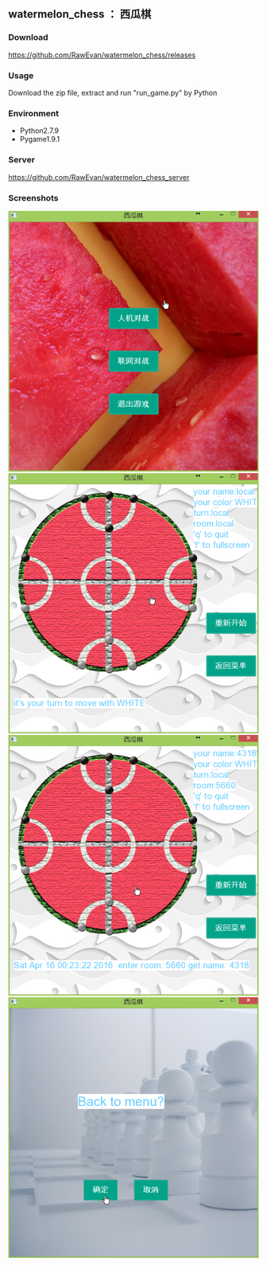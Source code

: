 ## watermelon_chess  ：  西瓜棋

### Download
https://github.com/RawEvan/watermelon_chess/releases

### Usage

Download the zip file, extract and run "run_game.py" by Python

### Environment

* Python2.7.9
* Pygame1.9.1

### Server
https://github.com/RawEvan/watermelon_chess_server

### Screenshots
![image](/screenshots/main.png)
![image](/screenshots/player-computer.png)
![image](/screenshots/player-player.png)
![image](/screenshots/query.png)
